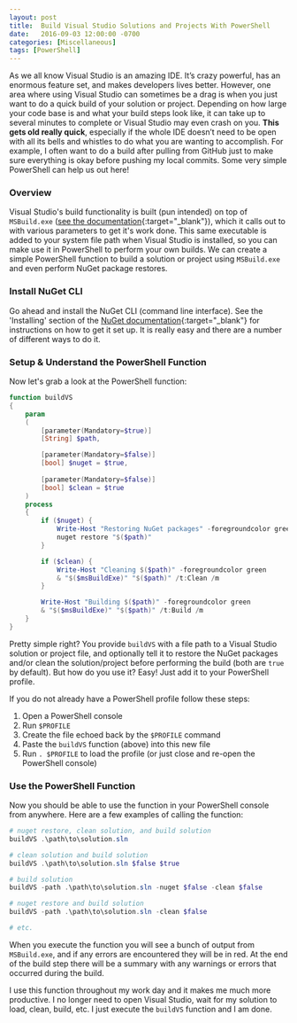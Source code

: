 ```yaml
---
layout: post
title:  Build Visual Studio Solutions and Projects With PowerShell
date:   2016-09-03 12:00:00 -0700
categories: [Miscellaneous]
tags: [PowerShell]
---
```


As we all know Visual Studio is an amazing IDE. It’s crazy powerful, has an enormous feature set, and makes developers lives better. However, one area where using Visual Studio can sometimes be a drag is when you just want to do a quick build of your solution or project. Depending on how large your code base is and what your build steps look like, it can take up to several minutes to complete or Visual Studio may even crash on you. **This gets old really quick**, especially if the whole IDE doesn’t need to be open with all its bells and whistles to do what you are wanting to accomplish. For example, I often want to do a build after pulling from GitHub just to make sure everything is okay before pushing my local commits. Some very simple PowerShell can help us out here!

### Overview

Visual Studio's build functionality is built (pun intended) on top of `MSBuild.exe` ([see the documentation](https://msdn.microsoft.com/en-us/library/ms164311.aspx){:target="_blank"}), which it calls out to with various parameters to get it's work done. This same executable is added to your system file path when Visual Studio is installed, so you can make use it in PowerShell to perform your own builds. We can create a simple PowerShell function to build a solution or project using `MSBuild.exe` and even perform NuGet package restores.

### Install NuGet CLI

Go ahead and install the NuGet CLI (command line interface). See the 'Installing' section of the [NuGet documentation](https://docs.nuget.org/consume/command-line-reference){:target="_blank"} for instructions on how to get it set up. It is really easy and there are a number of different ways to do it.

### Setup & Understand the PowerShell Function

Now let's grab a look at the PowerShell function:

```powershell
function buildVS
{
    param
    (
        [parameter(Mandatory=$true)]
        [String] $path,

        [parameter(Mandatory=$false)]
        [bool] $nuget = $true,
        
        [parameter(Mandatory=$false)]
        [bool] $clean = $true
    )
    process
    {
        if ($nuget) {
            Write-Host "Restoring NuGet packages" -foregroundcolor green
            nuget restore "$($path)"
        }

        if ($clean) {
            Write-Host "Cleaning $($path)" -foregroundcolor green
            & "$($msBuildExe)" "$($path)" /t:Clean /m
        }

        Write-Host "Building $($path)" -foregroundcolor green
        & "$($msBuildExe)" "$($path)" /t:Build /m
    }
}
``` 

Pretty simple right? You provide `buildVS` with a file path to a Visual Studio solution or project file, and optionally tell it to restore the NuGet packages and/or clean the solution/project before performing the build (both are `true` by default). But how do you use it? Easy! Just add it to your PowerShell profile. 

If you do not already have a PowerShell profile follow these steps:

1. Open a PowerShell console
2. Run `$PROFILE`
3. Create the file echoed back by the `$PROFILE` command
4. Paste the `buildVS` function (above) into this new file
5. Run `. $PROFILE` to load the profile (or just close and re-open the PowerShell console)

### Use the PowerShell Function

Now you should be able to use the function in your PowerShell console from anywhere. Here are a few examples of calling the function:

```powershell
# nuget restore, clean solution, and build solution
buildVS .\path\to\solution.sln

# clean solution and build solution
buildVS .\path\to\solution.sln $false $true

# build solution
buildVS -path .\path\to\solution.sln -nuget $false -clean $false

# nuget restore and build solution
buildVS -path .\path\to\solution.sln -clean $false

# etc.
```

When you execute the function you will see a bunch of output from `MSBuild.exe`, and if any errors are encountered they will be in red. At the end of the build step there will be a summary with any warnings or errors that occurred during the build.

I use this function throughout my work day and it makes me much more productive. I no longer need to open Visual Studio, wait for my solution to load, clean, build, etc. I just execute the `buildVS` function and I am done. 
